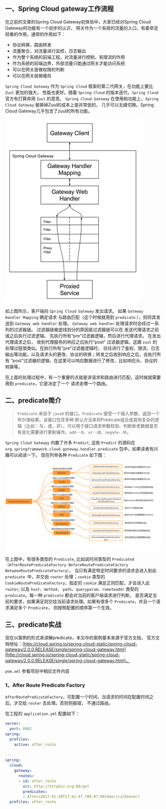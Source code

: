 ## 一、Spring Cloud gateway工作流程
在之前的文章的Spring Cloud Gateway初体验中，大家已经对Spring Cloud Gateway的功能有一个初步的认识，
网关作为一个系统的流量的入口，有着举足轻重的作用，通常的作用如下：

- 协议转换，路由转发
- 流量聚合，对流量进行监控，日志输出
- 作为整个系统的前端工程，对流量进行控制，有限流的作用
- 作为系统的前端边界，外部流量只能通过网关才能访问系统
- 可以在网关层做权限的判断
- 可以在网关层做缓存

`Spring Cloud Gateway` 作为 `Spring Cloud` 框架的第二代网关，在功能上要比 `Zuul` 更加的强大，
性能也更好。随着 `Spring Cloud` 的版本迭代，`Spring Cloud` 官方有打算弃用 `Zuul` 的意思。
`Spring Cloud Gateway` 在使用和功能上，`Spring Cloud Gateway` 替换掉Zuul的成本上是非常低的，
几乎可以无缝切换。Spring Cloud Gateway几乎包含了zuul的所有功能。

![1](./imgs/1.png)

如上图所示，客户端向 `Spring Cloud Gateway` 发出请求。 如果 `Gateway Handler Mapping` 确定请求
与路由匹配（这个时候就用到 `predicate` ），则将其发送到 `Gateway web handler` 处理。 
`Gateway web handler` 处理请求时会经过一系列的过滤器链。 过滤器链被虚线划分的原因是过滤器链可以在
发送代理请求之前或之后执行过滤逻辑。 先执行所有“pre”过滤器逻辑，然后进行代理请求。 在发出代理请求之后，
收到代理服务的响应之后执行“post” 过滤器逻辑。这跟 `zuul` 的处理过程很类似。在执行所有“pre”过滤器逻辑时，
往往进行了鉴权、限流、日志输出等功能，以及请求头的更改、协议的转换；转发之后收到响应之后，会执行所有
“post”过滤器的逻辑，在这里可以响应数据进行了修改，比如响应头、协议的转换等。

在上面的处理过程中，有一个重要的点就是讲请求和路由进行匹配，这时候就需要用到 `predicate`，它是决定了一个
请求走哪一个路由。

## 二、predicate简介
> `Predicate` 来自于 `java8` 的接口。`Predicate` 接受一个输入参数，返回一个布尔值结果。该接口包含多种
默认方法来将Predicate组合成其他复杂的逻辑（比如：与，或，非）。可以用于接口请求参数校验、判断新老数据是否
有变化需要进行更新操作。`add--与`、`or--或`、`negate--非`。

`Spring Cloud Gateway` 内置了许多 `Predict`, 这些 `Predict` 的源码在
`org.springframework.cloud.gateway.handler.predicate` 包中，如果读者有兴趣可以阅读一下。
现在列举各种 `Predicate` 如下图：

![2](./imgs/2.png)

在上图中，有很多类型的 `Predicate`, 比如说时间类型的
`Predicated（AfterRoutePredicateFactory BeforeRoutePredicateFactory BetweenRoutePredicateFactory）`，
当只有满足特定时间要求的请求会进入到此`predicate `中，并交由 `router` 处理；`cookie` 类型的
`CookieRoutePredicateFactory`，指定的 `cookie` 满足正则匹配，才会进入此 `router`; 以及 `host`、`method`、
`path`、`queryparam`、`remoteaddr` 类型的 `predicate`，每一种 `predicate` 都会对当前的客户端请求进行判断，
是否满足当前的要求，如果满足则交给当前请求处理。如果有很多个 `Predicate`，并且一个请求满足多个 `Predicate`，
则按照配置的顺序第一个生效。

## 三、predicate实战
现在以案例的形式来讲解predicate，本文中的案例基本来源于官方文档，
官方文档地址：[http://cloud.spring.io/spring-cloud-static/spring-cloud-gateway/2.0.0.RELEASE/single/spring-cloud-gateway.html](http://cloud.spring.io/spring-cloud-static/spring-cloud-gateway/2.0.0.RELEASE/single/spring-cloud-gateway.html)。

`pom.xml` 参看项目中相应文件内容

### 1、After Route Predicate Factory

`AfterRoutePredicateFactory`，可配置一个时间，当请求的时间在配置时间之后，才交给 `router` 去处理。否则则报错，
不通过路由。

在工程的 `application.yml` 配置如下：

```yaml
server:
  port: 8081
spring:
  profiles:
    active: after_route

---
spring:
  cloud:
    gateway:
      routes:
      - id: after_route
        uri: http://httpbin.org:80/get
        predicates:
        - After=2017-01-20T17:42:47.789-07:00[America/Denver]
  profiles: after_route
```


